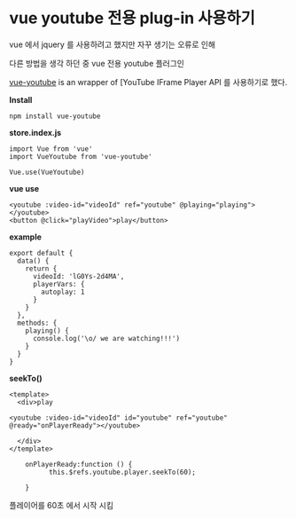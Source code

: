 # vue youtube 전용 plug-in 사용하기



vue 에서 jquery 를 사용하려고 했지만 자꾸 생기는 오류로 인해 

다른 방법을 생각 하던 중 vue 전용 youtube 플러그인 

[vue-youtube](https://www.npmjs.com/package/vue-youtube) is an wrapper of [YouTube IFrame Player API 를 사용하기로 했다.



**Install**

```
npm install vue-youtube
```



**store.index.js**

```
import Vue from 'vue'
import VueYoutube from 'vue-youtube'
 
Vue.use(VueYoutube)
```



**vue use**

```
<youtube :video-id="videoId" ref="youtube" @playing="playing"></youtube>
<button @click="playVideo">play</button>
```



**example**

```
export default {
  data() {
    return {
      videoId: 'lG0Ys-2d4MA',
      playerVars: {
        autoplay: 1
      }
    }
  },
  methods: {
    playing() {
      console.log('\o/ we are watching!!!')
    }
  }
}
```



**seekTo()**

```
<template>
  <div>play

<youtube :video-id="videoId" id="youtube" ref="youtube"  @ready="onPlayerReady"></youtube>

  </div>
</template>
```

```
    onPlayerReady:function () {
          this.$refs.youtube.player.seekTo(60);

    }
```

플레이어를 60초 에서 시작 시킴